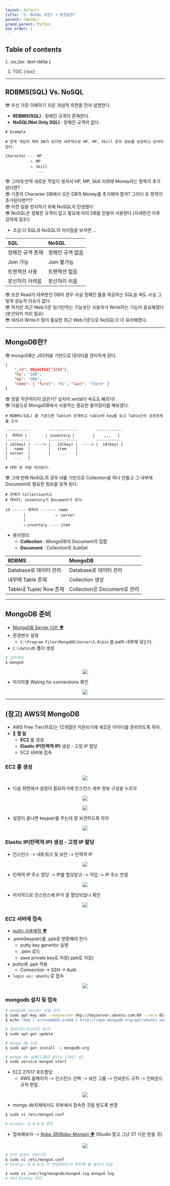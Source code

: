 ```yaml
---
layout: default
title: "2. NoSQL 이란? + 환경설정"
parent: (NoSQL)
grand_parent: Python
nav_order: 1
---
```


## Table of contents
{: .no_toc .text-delta }

1. TOC
{:toc}

---

## RDBMS(SQL) Vs. NoSQL

😎 우선 가장 이해하기 쉬운 개념적 측면을 먼저 설명한다.

* **RDBMS(SQL)** : 정해진 규격이 존재한다.
* **NoSQL(Not Only SQL)** : 정해진 규격이 없다.

```
# Example

# 만약 게임의 캐릭 DB가 있다면 내부적으로 HP, MP, Skill 등의 정보를 보관하고 있어야 한다.

Character --- HP
           ㄴ MP
           ㄴ Skill
              ...
```

😎 그러데 만약 새로운 직업이 생겨서 HP, MP, Skill 이외에 Money라는 항목이 추가 된다면?<br>
😎 기존의 Character DB에서 모든 DB의 Money를 추가해야 할까? 그러다 또 항목이 추가된다면???<br>
😎 이런 일을 방지하기 위해 NoSQL이 탄생했다<br>
😎 NoSQL은 정해진 규격이 없고 필요에 따라 DB를 만들어 사용한다.(자세한건 이후 강의에 참조!)

* 조금 더 SQL과 NoSQL의 차이점을 보자면 ...

| SQL        | NoSQL          |
|:-------------|:------------------|
| 정해진 규격 존재 | 정해진 규격 없음 |
| Join 가능 | Join 불가능 |
| 트랜잭션 사용 | 트랜잭션 없음 |
| 분산처리 어려움 | 분산처리 쉬움 |

😎 또한 Read가 대부분인 DB의 경우 사실 정해진 틀을 제공하는 SQL을 써도 사실 그렇게 성능적 이슈가 없다<br>
😎 하지만 최근 Web기준 읽기만하는 기능보단 사용자가 Write하는 기능이 중요해졌다(분산되어 처리 필요)<br>
😎 따라서 Write가 많이 필요한 최근 Web기준으로 NoSQL이 더 유리해졌다.

---

## MongoDB란?

😎 mongoDB는 JSON을 기반으로 데이터를 관리하게 된다.

```json
{
    "_id": ObjectId{"1234"},
    "hp": "100",
    "mp": "300",
    "name": { "first": "Hi", "last": "there" }
}
```

😎 정말 직관적이지 않은가? 심지어 xml보다 속도도 빠르다!<br>
😎 다음으로 MongoDB에서 사용하는 중요한 용어정리를 해보겠다.

```
# RDBMS(SQL) 를 기준으론 Table이 존재하고 table의 key를 보고 Table간의 상관관계를 조사

-----------        -------------        ------------
|  캐릭터 |        | inventory |        |    ,,,   |
-----------        -------------        ------------
| id(key) |  ----> |   id(key) |  ----> |  id(key) |
|   name  |        |   item    |
| server  |        |    ...    |
|   ...   |

# 대략 위 처럼 처리된다.
```

😎 그에 반해 NoSQL의 경우 id를 기반으로 Collection을 하나 만들고 그 내부애 Document로 필요한 정보를 넣게 된다.

```
# 전체가 Collection이고
# 캐릭터, inventory가 Document가 된다.

id ------ 캐릭터 ------- name
        |             ㄴ server
        |
        ㄴinventory ---- item               

```

* 용어정리
    * **Collection** : MongoDB의 Document의 집합
    * **Document** : Collection의 SubSet

| RDBMS | MongoDB |
|:-------------|:------------------|
| Database로 데이터 관리 | Database로 데이터 관리 |
| 내부에 Table 존재 | Collection 생성 |
| Table내 Tuple/ Row 존재 | Collection은 Document로 관리 |

---

## MongoDB 준비

* [MongoDB Server 다운 🌍](https://www.mongodb.com/try/download/community)
* 환경변수 설정
    * `C:\Program Files\MongoDB\Server\5.0\bin` 을 path 내부에 넣는다.
* `C:\data\db` 폴더 생성

```bash
# 설치확인
$ mongod
```

<p align="center">
  <img src="https://taehyungs-programming-blog.github.io/blog/assets/images/python/nosql/nosql-2-1.png"/>
</p>

* 마지막줄 Wating for connections 확인

<p align="center">
  <img src="https://taehyungs-programming-blog.github.io/blog/assets/images/python/nosql/nosql-2-2.png"/>
</p>

---

## (참고) AWS의 MongoDB

* AWS Free Tier(무료)는 12개월만 지원되기에 새로운 아이디를 준비하도록 하자.
* 👺 **할 일**
    * **EC2** 를 생성
    * **Elastic IP(탄력적 IP)** 생성 - 고정 IP 할당
    * EC2 서버에 접속

### **EC2** 를 생성

<p align="center">
  <img src="https://taehyungs-programming-blog.github.io/blog/assets/images/python/nosql/nosql-2-3.png"/>
</p>

* 다음 화면에서 설정이 필요하기에 인스턴스 세부 정보 구성을 누르자

<p align="center">
  <img src="https://taehyungs-programming-blog.github.io/blog/assets/images/python/nosql/nosql-2-4.png"/>
</p>

<p align="center">
  <img src="https://taehyungs-programming-blog.github.io/blog/assets/images/python/nosql/nosql-2-5.png"/>
</p>

* 설정이 끝나면 keypair를 주는데 잘 보관하도록 하자

<p align="center">
  <img src="https://taehyungs-programming-blog.github.io/blog/assets/images/python/nosql/nosql-2-6.png"/>
</p>

### **Elastic IP(탄력적 IP)** 생성 - 고정 IP 할당

* 인스턴스 -> 네트워크 및 보안 -> 탄력적 IP

<p align="center">
  <img src="https://taehyungs-programming-blog.github.io/blog/assets/images/python/nosql/nosql-2-7.png"/>
</p>

* 탄력적 IP 주소 할당 -> IP를 할당받고 -> 작업 -> IP 주소 연결

<p align="center">
  <img src="https://taehyungs-programming-blog.github.io/blog/assets/images/python/nosql/nosql-2-8.png"/>
</p>

* 마지막으로 인스턴스에 IP가 잘 할당되었나 확인

<p align="center">
  <img src="https://taehyungs-programming-blog.github.io/blog/assets/images/python/nosql/nosql-2-9.png"/>
</p>

### EC2 서버에 접속

* [putty 사용예정 🌍](https://www.chiark.greenend.org.uk/~sgtatham/putty/latest.html)
* .pem(keypair)를 .ppk로 변환해야 한다.
    * putty key genertor 실행
    * .pem 로드
    * save private key로 저장(.ppk로 저장)
* putty에 .ppk 적용
    * Connection -> SSH -> Auth
* `login as: ubuntu` 로 접속

<p align="center">
  <img src="https://taehyungs-programming-blog.github.io/blog/assets/images/python/nosql/nosql-2-10.png"/>
</p>

### mongodb 설치 및 접속

```bash
# mongodb server 받을 준비
$ sudo apt-key adv --keyserver hkp://keyserver.ubuntu.com:80 --recv 0C49F3730359A14518585931BC711F9BA15703C6
$ echo "deb [ arch=amd64,arm64 ] http://repo.mongodb.org/apt/ubuntu xenial/mongodb-org/3.4 multiverse" | sudo tee /etc/apt/sources.list.d/mongodb-org-3.4.list

# 업데이트(최신버전 체크)
$ sudo apt-get update

# mongo db 다운
$ sudo apt-get install -y mongodb-org

# mongo db 실행(디폴트 포트는 27017 임)
$ sudo service mongod start
```

* EC2 27017 포트할당
    * AWS 홈페이지 -> 인스턴스 선택 -> 보안 그룹 -> 인바운드 규칙 -> 인바운드 규칙 편집

<p align="center">
  <img src="https://taehyungs-programming-blog.github.io/blog/assets/images/python/nosql/nosql-2-11.png"/>
</p>

* mongo db자체에서도 외부에서 접속한 것을 받도록 변경

```bash
$ sudo vi /etc/mongod.conf

# bindip: 0.0.0.0 변경
```

* 접속해보자 -> [Robo 3R(Robo-Mongo) 🌍](https://robomongo.org/download) (Studio 말고 그냥 3T 다운 받을 것)

<p align="center">
  <img src="https://taehyungs-programming-blog.github.io/blog/assets/images/python/nosql/nosql-2-12.png"/>
</p>

```bash
# 만약 접속이 안된다면
$ sudo vi /etc/mongod.conf
# bindip: 0.0.0.0 가 변경되었는지 확인해 볼 필요가 있음

$ sudo vi /var/log/mongodb/mongod.log mongod.log
# 에서 bindip 확인
```